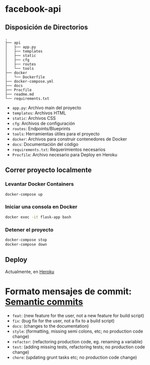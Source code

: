 # facebook-api

## Disposición de Directorios
```
.
├── api
│   ├── app.py
│   ├── templates
│   ├── static
│   ├── cfg
│   ├── routes
│   └── tools
├── docker
│   └── Dockerfile
├── docker-compose.yml
├── docs
├── Procfile
├── readme.md
└── requirements.txt
```
- `app.py`: Archivo main del proyecto
- `templates`: Archivos HTML
- `static`: Archivos CSS
- `cfg`: Archivos de configuración
- `routes`: Endpoints/Blueprints
- `tools`: Herramientas útiles para el proyecto
- `docker`: Archivos para construir contenedores de Docker
- `docs`: Documentación del código
- `requirements.txt`: Requerimientos necesarios
- `Procfile`: Archivo necesario para Deploy en Heroku

## Correr proyecto localmente
### Levantar Docker Containers
```bash
docker-compose up
```
### Iniciar una consola en Docker
```bash
docker exec -it flask-app bash
```

### Detener el proyecto
```bash
docker-compose stop
docker-compose down
```

## Deploy
Actualmente, en [Heroku](https://inove-facebook-api.herokuapp.com/)

# Formato mensajes de commit: [Semantic commits](https://gist.github.com/joshbuchea/6f47e86d2510bce28f8e7f42ae84c716)
- `feat`: (new feature for the user, not a new feature for build script)
- `fix`: (bug fix for the user, not a fix to a build script)
- `docs`: (changes to the documentation)
- `style`: (formatting, missing semi colons, etc; no production code change)
- `refactor`: (refactoring production code, eg. renaming a variable)
- `test`: (adding missing tests, refactoring tests; no production code change)
- `chore`: (updating grunt tasks etc; no production code change)